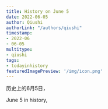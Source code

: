```yaml
---
title: History on June 5
date: 2022-06-05
author: Qiushi 
authorLink: "/authors/qiushi"
timestamp: 
- 2022-06
- 06-05
multitype: 
- qiushi
tags: 
- todayinhistory
featuredImagePreview: '/img/icon.png'
---
```









历史上的6月5日，

June 5 in history, 

<!--more-->

